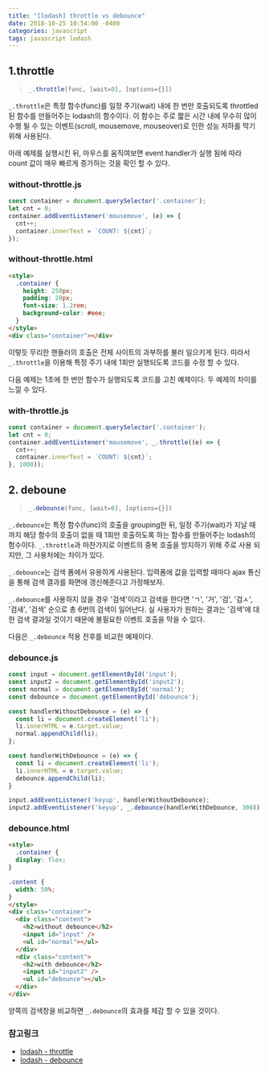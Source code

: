 ```yaml
---
title: "[lodash] throttle vs debounce"
date: 2018-10-25 10:54:00 -0400
categories: javascript
tags: javascript lodash
---
```


## 1.throttle

> ```js
> _.throttle(func, [wait=0], [options={}])
> ```

``_.throttle``은 특정 함수(func)를 일정 주기(wait) 내에 한 번만 호출되도록 throttled된 함수를 만들어주는 lodash의 함수이다. 이 함수는 주로 짧은 시간 내에 무수히 많이 수행 될 수 있는 이벤트(scroll, mousemove, mouseover)로 인한 성능 저하를 막기 위해 사용된다.

아래 예제를 실행시킨 뒤, 마우스를 움직여보면 event handler가 실행 됨에 따라 count 값이 매우 빠르게 증가하는 것을 확인 할 수 있다.

### without-throttle.js

```js
const container = document.querySelector('.container');
let cnt = 0;
container.addEventListener('mousemove', (e) => {
  cnt++;
  container.innerText = `COUNT: ${cnt}`;
});
```

### without-throttle.html

```html
<style>
  .container {
    height: 250px;
    padding: 20px;
    font-size: 1.2rem;
    background-color: #eee;
  }
</style>
<div class="container"></div>
```

이렇듯 무리한 핸들러의 호출은 전체 사이트의 과부하를 불러 일으키게 된다. 따라서 ``_.throttle``을 이용해 특정 주기 내에 1회만 실행되도록 코드를 수정 할 수 있다.

다음 예제는 1초에 한 번만 함수가 실행되도록 코드를 고친 예제이다.
두 예제의 차이를 느낄 수 있다.

### with-throttle.js

```js
const container = document.querySelector('.container');
let cnt = 0;
container.addEventListener('mousemove', _.throttle((e) => {
  cnt++;
  container.innerText = `COUNT: ${cnt}`;
}, 1000));
```

## 2. deboune

> ```js
> _.debounce(func, [wait=0], [options={}])﻿
> ```

``_.debounce``는 특정 함수(func)의 호출을 grouping한 뒤, 일정 주기(wait)가 지날 때까지 해당 함수의 호출이 없을 때 1회만 호출하도록 하는 함수를 만들어주는 lodash의 함수이다. ``_.throttle``과 마찬가지로 이벤트의 중복 호출을 방지하기 위해 주로 사용 되지만, 그 사용처에는 차이가 있다.

``_.debounce``는 검색 폼에서 유용하게 사용된다. 입력폼에 값을 입력할 때마다 ajax 통신을 통해 검색 결과를 화면에 갱신해준다고 가정해보자.

``_.debounce``를 사용하지 않을 경우 '검색'이라고 검색을 한다면 'ㄱ', '거', '검', '검ㅅ', '검새', '검색' 순으로 총 6번의 검색이 일어난다. 실 사용자가 원하는 결과는 '검색'에 대한 검색 결과일 것이기 때문에 불필요한 이벤트 호출을 막을 수 있다.

다음은 ``_.debounce`` 적용 전후를 비교한 예제이다.

### debounce.js

```js
const input = document.getElementById('input');
const input2 = document.getElementById('input2');
const normal = document.getElementById('normal');
const debounce = document.getElementById('debounce');

const handlerWithoutDebounce = (e) => {
  const li = document.createElement('li');
  li.innerHTML = e.target.value;
  normal.appendChild(li);
};

const handlerWithDebounce = (e) => {
  const li = document.createElement('li');
  li.innerHTML = e.target.value;
  debounce.appendChild(li);
}

input.addEventListener('keyup', handlerWithoutDebounce);
input2.addEventListener('keyup', _.debounce(handlerWithDebounce, 300));
```

### debounce.html

```html
<style>
  .container {
  display: flex;
}

.content {
  width: 50%;
}
</style>
<div class="container">
  <div class="content">
    <h2>without debounce</h2>
    <input id="input" />
    <ul id="normal"></ul>
  </div>
  <div class="content">
    <h2>with debounce</h2>
    <input id="input2" />
    <ul id="debounce"></ul>
  </div>
</div>
```

양쪽의 검색창을 비교하면 ```_.debounce```의 효과를 체감 할 수 있을 것이다.

### 참고링크

- [lodash - throttle][link-throttle]
- [lodash - debounce][link-debounce]

[link-throttle]: https://lodash.com/docs#throttle
[link-debounce]: https://lodash.com/docs#debounce